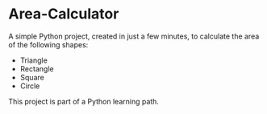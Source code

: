 # Area-Calculator
A simple Python project, created in just a few minutes, to calculate the area of the following shapes:
- Triangle
- Rectangle
- Square
- Circle

This project is part of a Python learning path.
